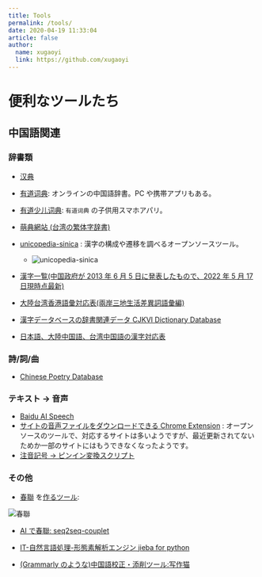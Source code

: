 ```yaml
---
title: Tools
permalink: /tools/
date: 2020-04-19 11:33:04
article: false
author:
  name: xugaoyi
  link: https://github.com/xugaoyi
---
```


# 便利なツールたち

## 中国語関連

<!-- <p align="center">
<img src="https://cdn.jsdelivr.net/gh/xugaoyi/image_store@master/blog/qrcode.zdqv9mlfc0g.jpg" width="200">
</p> -->

<!-- ::: center
关注公众号[有趣研究社]，回复`前端资源`，获取 [前端学习资料](https://github.com/xugaoyi/blog-gitalk-comment/wiki/Front-end-Study)
::: -->

### 辞書類

- [汉典](https://www.zdic.net/)
- [有道词典](https://www.youdao.com/w/jap/和平): オンラインの中国語辞書。PC や携帯アプリもある。
- [有道少儿词典](https://kiddict.youdao.com/): `有道词典` の子供用スマホアパリ。
- [萌典網站 (台湾の繁体字辞書)](https://www.moedict.tw/)
- [unicopedia-sinica](https://github.com/tonton-pixel/unicopedia-sinica/releases) : 漢字の構成や遷移を調べるオープンソースツール。

  - ![unicopedia-sinica](https://raw.githubusercontent.com/tonton-pixel/unicopedia-sinica/master/screenshots/cjk-components-lookup-ids-show-graphs.png)

- [漢字一覧(中国政府が 2013 年 6 月 5 日に発表したもので、2022 年 5 月 17 日現時点最新)](https://zh.wikisource.org/wiki/通用规范汉字表#一级字表)
- [大陸台湾香港語彙対応表(兩岸三地生活差異詞語彙編)](https://github.com/g0v/moedict-data-csld/blob/master/兩岸三地生活差異詞語彙編-同實異名.csv)
- [漢字データベースの辞書関連データ CJKVI Dictionary Database](https://github.com/cjkvi/cjkvi-dict)
- [日本語、大陸中国語、台湾中国語の漢字対応表](https://katsumiinoue.wordpress.com/2019/11/17/漢字異体字リストをgithubへアップした/)

### 詩/詞/曲

- [Chinese Poetry Database](https://github.com/chinese-poetry/chinese-poetry)

### テキスト → 音声

- [Baidu AI Speech](https://ai.baidu.com/tech/speech/tts_online)
- [サイトの音声ファイルをダウンロードできる Chrome Extension](https://github.com/johnyluyte/fetch-online-dictionaries-audio) : オープンソースのツールで、対応するサイトは多いようですが、最近更新されてないためか一部のサイトにはもうできなくなったようです。
- [注音記号 → ピンイン変換スクリプト](https://github.com/osfans/rime-tool/blob/master/tools/moedict_data.py)

### その他

- [春聯](https://ja.wikipedia.org/wiki/春聯) を[作るツール](https://cl.xugaoyi.com/):

![春聯](https://cdn.jsdelivr.net/gh/colorp/img/2022/春聯.png)

- [AI で春聯: seq2seq-couplet](https://ai.binwang.me/couplet/)

- [IT-自然言語処理-形態素解析エンジン jieba for python](https://github.com/fxsjy/jieba)

- [(Grammarly のような)中国語校正・添削ツール:写作猫](https://xiezuocat.com/#/)
